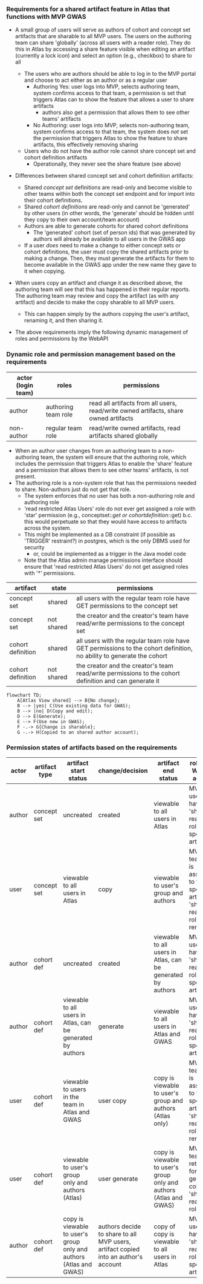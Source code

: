 ### Requirements for a shared artifact feature in Atlas that functions with MVP GWAS

- A small group of users will serve as authors of cohort and concept set artifacts that are sharable to all MVP users. The users on the authoring team can share 'globally' (across all users with a reader role). They do this in Atlas by accessing a share feature visible when editing an artifact (currently a lock icon) and select an option (e.g., checkbox) to share to all
    - The users who are authors should be able to log in to the MVP portal and choose to act either as an author or as a regular user
        - Authoring Yes: user logs into MVP, selects authoring team, system confirms access to that team, a permission is set that triggers Atlas can to show the feature that allows a user to share artifacts
          - authors also get a permission that allows them to see other teams' artifacts 
        - No Authoring: user logs into MVP, selects non-authoring team, system confirms access to that team, the system does *not* set the permission that triggers Atlas to show the feature to share artifacts,  this effectively removing sharing             
    -  Users who do not have the author role cannot share concept set and cohort definition artifacts
        - Operationally, they never see the share feature (see above)

- Differences between shared concept set and cohort definition artifacts:
    - Shared *concept set* definitions are read-only and become visible to other teams within both the concept set endpoint and for import into their cohort definitions.
    - Shared *cohort definitions* are read-only and cannot be 'generated' by other users (in other words, the 'generate' should be hidden until they copy to their own account/team account)   
    - Authors are able to generate cohorts for shared cohort definitions
        - The 'generated' cohort (set of person ids) that was generated by authors will already be available to all users in the GWAS app
    - If a user *does* need to make a change to either concept sets or cohort definitions, the user must copy the shared artifacts prior to making a change. Then, they must generate the artifacts for them to become available in the GWAS app under the new name they gave to it when copying.

- When users copy an artifact and change it as described above, the authoring team will see that this has happened in their regular reports. The authoring team may review and copy the artifact (as with any artifact) and decide to make the copy sharable to all MVP users.
    - This can happen simply by the authors copying the user's artifact, renaming it, and then sharing it.

- The above requirements imply the following dynamic management of roles and permissions by the WebAPI

### Dynamic role and permission management based on the requirements

| actor (login team)  | roles | permissions | 
| ------------- | ------------- | ------------- | 
| author  | authoring team role  | read all artifacts from all users, read/write owned artifacts, share owned artifacts |
| non-author  | regular team role  | read/write owned artifacts, read artifacts shared globally |

- When an author user changes from an authoring team to a non-authoring team, the system will ensure that the authoring role, which includes the permission that triggers Atlas to enable the 'share' feature and a permission that allows them to see other teams' artifacts, is not present.
- The authoring role is a non-system role that has the permissions needed to share. Non-authors just do not get that role.
    - The system enforces that no user has both a non-authoring role and authoring role 
    - 'read restricted Atlas Users' role do not ever get assigned a role with 'star' permission (e.g., conceptset:*:get or cohortdefinition:*:get) b.c. this would perpetuate so that they would have access to artifacts across the system.
    - This might be implemented as a DB constraint (if possible as 'TRIGGER' restraint?) in postgres, which is the only DBMS used for security
        - or, could be implemented as a trigger in the Java model code
    - Note that the Atlas admin manage permissions interface should ensure that 'read restricted Atlas Users' do not get assigned roles with '*' permissions. 


| artifact  | state | permissions | 
| ------------- | ------------- | ------------- | 
| concept set | shared | all users with the regular team role have GET permissions to the concept set |
| concept set | not shared | the creator and the creator's team have read/write permissions to the concept set |
| cohort definition | shared | all users with the regular team role have GET permissions to the cohort definition, no ability to generate the cohort |
| cohort definition | not shared | the creator and the creator's team read/write permissions to the cohort definition and can generate it |




```mermaid
flowchart TD;
    A[Atlas View shared] --> B{No change};
    B --> |yes| C(Use existing data for GWAS);
    B --> |no| D(Copy and edit);
    D --> E(Generate);
    E --> F(Use new in GWAS);
    F -.-> G{Change is sharable};
    G -.-> H(Copied to an shared author account);
```

### Permission states of artifacts based on the requirements

| actor  | artifact type | artifact start status | change/decision | artifact end status | roles and WebAPI actions | 
| ------------- | ------------- | ------------- | ------------- | ------------- | ------------- |
| author  | concept set  | uncreated | created | viewable to all users in Atlas | MVP users have 'shared reader' role for specific artifact |
| user  | concept set   | viewable to all users in Atlas | copy | viewable to user's group and authors| MVP team role is assigned to the specific artifact, 'shared reader' role removed |
| author  | cohort def   | uncreated | created | viewable to all users in Atlas, can be generated by authors | MVP users have 'shared reader' role for specific artifact  |
| author  | cohort def   | viewable to all users in Atlas, can be generated by authors | generate | viewable to all users in Atlas and GWAS | MVP users have 'shared reader' role for specific artifact  |
| user  | cohort def   | viewable to users in the team in Atlas and GWAS | user copy | copy is viewable to user's group and authors  (Atlas only) | MVP team role is assigned to the specific artifact, 'shared reader' role removed  |
| user  | cohort def   | viewable to user's group only and authors (Atlas) | user generate | copy is viewable to user's group only and authors (Atlas and GWAS) | MVP team role retained for generated cohort, no 'shared reader' role |
| author  | cohort def | copy is viewable to user's group only and authors (Atlas and GWAS) | authors decide to share to all MVP users, artifact copied into an author's account  | copy of copy is viewable to all users in Atlas | MVP users have 'shared reader' role for specific artifact |

